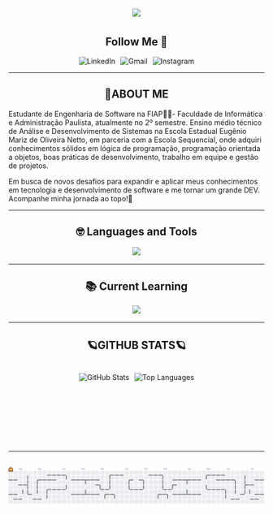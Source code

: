 <h1 align="center">
   <img src="https://readme-typing-svg.herokuapp.com?font=&weight=800&pause=1000&color=2B8DC5FD&background=FFFFFF00&center=true&vCenter=true&width=435&lines=Welcome!%F0%9F%91%8B;I'm+Sanches!;Nice+to+meet+you+%F0%9F%98%8A" />
</h1>

<div align="center">
  <h2>Follow Me 🚀</h2>
  <div style="display: flex; flex-wrap: wrap; justify-content: center; gap: 10px;">
    <a href="https://www.linkedin.com/in/carlossmariano" style="text-decoration: none;">
        <img alt="LinkedIn" title="Connect with me on LinkedIn"
             src="https://img.shields.io/badge/-LinkedIn-0A66C2?style=for-the-badge&logo=linkedin&logoColor=white&labelColor=282A36" />
    </a>
    
  <a href="mailto:sanchesmarianocarlos@gmail.com" style="text-decoration: none;">
        <img alt="Gmail" title="Send me an email"
             src="https://img.shields.io/badge/-Gmail-EA4335?style=for-the-badge&logo=gmail&logoColor=white&labelColor=282A36" />
    </a>

  <a href="https://www.instagram.com/ssanches.zsc" style="text-decoration: none;">
        <img alt="Instagram" title="Follow me on Instagram"
             src="https://img.shields.io/badge/-Instagram-E4405F?style=for-the-badge&logo=instagram&logoColor=white&labelColor=282A36" />
    </a>
  </div>
</div>

---

  <h2 align="center">🧠ABOUT ME</h2>

  <p style="text-aling: justify">
    Estudante de Engenharia de Software na FIAP👨‍💻- Faculdade de Informática e Administração Paulista, atualmente no 2º semestre. Ensino médio técnico de Análise e Desenvolvimento de Sistemas na Escola Estadual Eugênio Mariz de Oliveira Netto, em parceria com a Escola Sequencial, onde adquiri conhecimentos sólidos em lógica de programação, programação orientada a objetos, boas práticas de desenvolvimento, trabalho em equipe e gestão de projetos.
  </p>
  <p>
    Em busca de novos desafios para expandir e aplicar meus conhecimentos em tecnologia e desenvolvimento de software e me tornar um grande DEV. Acompanhe minha jornada ao topo!🤟
  </p>

</div>

---


<div align="center">
<h2>🤓 Languages and Tools</h2>
<img src="https://skillicons.dev/icons?i=java,php,html,css,js,figma,git,linux,mysql,postman,vscode,idea,arduino" />
<!-- 
  <img alt="Java" src="https://img.shields.io/badge/Java-007396?style=for-the-badge&logo=java&logoColor=white"/>
  <img alt="SpringBoot" src="https://img.shields.io/badge/Spring_Boot-6DB33F?style=for-the-badge&logo=spring-boot&logoColor=white" />
 <img alt="PHP" src="https://img.shields.io/badge/-PHP-777BB4?style=for-the-badge&logo=php&logoColor=white" />
  <img alt="PostgreSQL" src="https://img.shields.io/badge/PostgreSQL-336791?style=for-the-badge&logo=postgresql&logoColor=white" />
  <img alt="MySQL" src="https://img.shields.io/badge/MySQL-4479A1?style=for-the-badge&logo=mysql&logoColor=white" />
  <img alt="Figma" src="https://img.shields.io/badge/Figma-F24E1E?style=for-the-badge&logo=figma&logoColor=white" />
  <img alt="HTML5" src="https://img.shields.io/badge/HTML5-E34F26?style=for-the-badge&logo=html5&logoColor=white" />
  <img alt="CSS3" src="https://img.shields.io/badge/CSS3-1572B6?style=for-the-badge&logo=css&logoColor=white" />
  <img alt="JavaScript" src="https://img.shields.io/badge/JavaScript-F7DF1E?style=for-the-badge&logo=javascript&logoColor=black" />
  <img alt="Git" src="https://img.shields.io/badge/Git-F05032?style=for-the-badge&logo=git&logoColor=white" />
  <img alt="VS Code" src="https://img.shields.io/badge/VS_Code-007ACC?style=for-the-badge&logo=vscode&logoColor=white" />
  <img alt="IntelliJ" src="https://img.shields.io/badge/IntelliJ_IDEA-000000?style=for-the-badge&logo=intellij-idea&logoColor=white" />
  <img alt="Linux" src="https://img.shields.io/badge/Linux-FCC624?style=for-the-badge&logo=linux&logoColor=black" />
  <img alt="Fedora" src="https://img.shields.io/badge/Fedora-294172?style=for-the-badge&logo=fedora&logoColor=white" /> -->

---

  <h2>📚 Current Learning</h2>
  <img src="https://skillicons.dev/icons?i=spring,postgres,py" />
</div>


---

<div align="center">
  <h2>🪐GITHUB STATS🪐</h2>
  <br>
  <div style="display: flex; flex-wrap: wrap; justify-content: center; gap: 10px;">
    <img height="140em" src="https://github-readme-stats.vercel.app/api?username=CarlosSMariano&show_icons=true&locale=en&theme=blueberry&rank_icon=github" alt="GitHub Stats"/>

  <img height="140em" src="https://github-readme-stats.vercel.app/api/top-langs/?username=CarlosSMariano&theme=blueberry&layout=compact&card_width=100" alt="Top Languages"/>
  </div>
</div>

---
<br>
<picture align="center">
  <source media="(prefers-color-scheme: dark)" srcset="https://raw.githubusercontent.com/CarlosSMariano/CarlosSMariano/output/pacman-contribution-graph-dark.svg">
  <source media="(prefers-color-scheme: light)" srcset="https://raw.githubusercontent.com/CarlosSMariano/CarlosSMariano/output/pacman-contribution-graph.svg">
  <img alt="Pac-Man contribution graph" src="https://raw.githubusercontent.com/CarlosSMariano/CarlosSMariano/output/pacman-contribution-graph.svg">
</picture>
 
